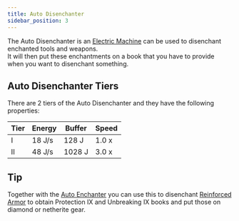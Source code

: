 ```yaml
---
title: Auto Disenchanter
sidebar_position: 3
---
```


The Auto Disenchanter is an [Electric Machine](Electric-Machines) can be used to disenchant enchanted tools and weapons.  
It will then put these enchantments on a book that you have to provide when you want to disenchant something.

## Auto Disenchanter Tiers

There are 2 tiers of the Auto Disenchanter and they have the following properties:

| Tier | Energy | Buffer | Speed |
| ---- | ------ | ------ | ----- |
| I    | 18 J/s | 128 J  | 1.0 x |
| II   | 48 J/s | 1028 J | 3.0 x |

## Tip

Together with the [Auto Enchanter](Auto-Enchanter) you can use this to disenchant [Reinforced Armor](Armor#reinforced-armor) to obtain Protection IX and Unbreaking IX books and put those on diamond or netherite gear.
